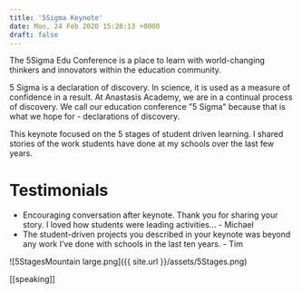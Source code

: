 ```yaml
---
title: '5Sigma Keynote'
date: Mon, 24 Feb 2020 15:28:13 +0000
draft: false
---
```


The 5Sigma Edu Conference is a place to learn with world-changing thinkers and innovators within the education community.

5 Sigma is a declaration of discovery. In science, it is used as a measure of confidence in a result. At Anastasis Academy, we are in a continual process of discovery. We call our education conference "5 Sigma" because that is what we hope for - declarations of discovery.

This keynote focused on the 5 stages of student driven learning. I shared stories of the work students have done at my schools over the last few years.

Testimonials
============

*   Encouraging conversation after keynote. Thank you for sharing your story. I loved how students were leading activities... - Michael
*   The student-driven projects you described in your keynote was beyond any work I’ve done with schools in the last ten years. - Tim

![5StagesMountain large.png]({{ site.url }}/assets/5Stages.png)

[[speaking]]

